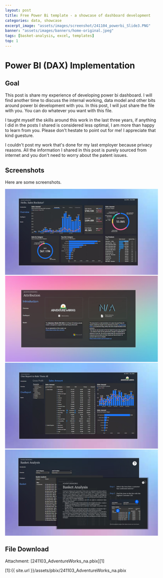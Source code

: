 ```yaml
---
layout: post
title: Free Power Bi template - a showcase of dashboard development
categories: data, showcase
excerpt_image: "assets/images/screenshot/241104_powerbi_Slide3.PNG"
banner: "assets/images/banners/home-original.jpeg"
tags: [basket-analysis, excel, templates]
top: 1
---
```


# Power BI (DAX) Implementation

## Goal

This post is share my experience of developing power bi dashboard. I will find another time to discuss the internal working, data model and other bits around power bi development with you. In this post, I will just share the file with you. You can do whatever you want with this file. 

I taught myself the skills around this work in the last three years, if anything I did in the posts I shared is considered less optimal, I am more than happy to learn from you. Please don't hestate to point out for me! I appreciate that kind guesture.

I couldn't post my work that's done for my last employer because privacy reasons. All the information I shared in this post is purely sourced from internet and you don't need to worry about the patent issues. 


## Screenshots

Here are some screenshots. 

![Overview](/assets/images/screenshot/241104_powerbi_Slide3.jpeg)
![Disclaimer](/assets/images/screenshot/241104_powerbi_Slide4.jpeg)
![OneReportToRuleThemAll](/assets/images/screenshot/241104_powerbi_Slide5.jpeg)
![BasketAnalysis](/assets/images/screenshot/241104_powerbi_Slide6.jpeg)

## File Download

Attachment: [241103_AdventureWorks_na.pbix][1]

[1]:{{ site.url }}/assets/pbix/241103_AdventureWorks_na.pbix
